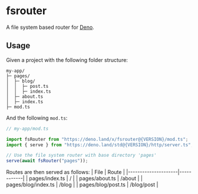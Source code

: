 # fsrouter

A file system based router for [Deno](https://deno.land).

## Usage

Given a project with the following folder structure:

```
my-app/
├─ pages/
│  ├─ blog/
│  │  ├─ post.ts
│  │  ├─ index.ts
│  ├─ about.ts
│  ├─ index.ts
├─ mod.ts
```

And the following `mod.ts`:

```typescript
// my-app/mod.ts

import fsRouter from "https://deno.land/x/fsrouter@{VERSION}/mod.ts";
import { serve } from "https://deno.land/std@{VERSION}/http/server.ts";

// Use the file system router with base directory 'pages'
serve(await fsRouter("pages"));
```

Routes are then served as follows: | File | Route |
|---------------------|------------| | pages/index.ts | / | | pages/about.ts |
/about | | pages/blog/index.ts | /blog | | pages/blog/post.ts | /blog/post |
